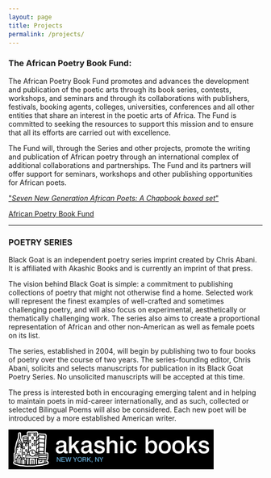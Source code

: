 ```yaml
---
layout: page
title: Projects
permalink: /projects/
---
```

### The African Poetry Book Fund:

The African Poetry Book Fund promotes and advances the development and publication of the poetic arts through its book series, contests, workshops, and seminars and through its collaborations with publishers, festivals, booking agents, colleges, universities, conferences and all other entities that share an interest in the poetic arts of Africa.  The Fund is committed to seeking the resources to support this mission and to ensure that all its efforts are carried out with excellence.

The Fund will, through the Series and other projects, promote the writing and publication of African poetry through an international complex of additional collaborations and partnerships.  The Fund and its partners will offer support for seminars, workshops and other publishing opportunities for African poets.

["*Seven New Generation African Poets: A Chapbook boxed set*"](http://www.amazon.com/Seven-New-Generation-African-Poets/dp/1940646588)

[African Poetry Book Fund](http://africanpoetrybf.unl.edu/?page_id=2)

---

### POETRY SERIES
Black Goat</span> is an independent poetry series imprint created by Chris Abani. It is affiliated with Akashic Books and is currently an imprint of that press.

The vision behind <span class="redText">Black Goat</span> is simple: a commitment to publishing collections of poetry that might not otherwise find a home. Selected work will represent the finest examples of well-crafted and sometimes challenging poetry, and will also focus on experimental, aesthetically or thematically challenging work. The series also aims to create a proportional representation of African and other non-American as well as female poets on its list.

The series, established in 2004, will begin by publishing two to four books of poetry over the course of two years. The series-founding editor, Chris Abani, solicits and selects manuscripts for publication in its <span class="redText">Black Goat</span> Poetry Series. No unsolicited manuscripts will be accepted at this time.

The press is interested both in encouraging emerging talent and in helping to maintain poets in mid-career internationally, and as such, collected or selected Bilingual Poems will also be considered. Each new poet will be introduced by a more established American writer.

[![Akashic Books](/assets/img/akbooks.gif)](http://www.akashicbooks.com/author/chris-abani/)
